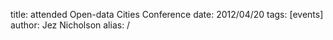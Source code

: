 title: attended Open-data Cities Conference
date: 2012/04/20
tags: [events]
author: Jez Nicholson
alias: /

